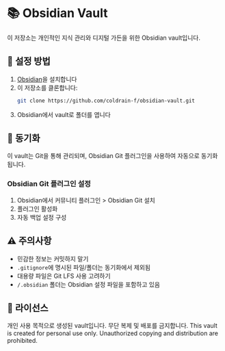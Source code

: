 # 📚 Obsidian Vault

이 저장소는 개인적인 지식 관리와 디지털 가든을 위한 Obsidian vault입니다. 

## 🔧 설정 방법

1. [Obsidian](https://obsidian.md/)을 설치합니다
2. 이 저장소를 클론합니다:
   ```bash
   git clone https://github.com/coldrain-f/obsidian-vault.git
   ```
3. Obsidian에서 vault로 폴더를 엽니다

## 🔄 동기화

이 vault는 Git을 통해 관리되며, Obsidian Git 플러그인을 사용하여 자동으로 동기화됩니다.

### Obsidian Git 플러그인 설정
1. Obsidian에서 커뮤니티 플러그인 > Obsidian Git 설치
2. 플러그인 활성화
3. 자동 백업 설정 구성

## ⚠️ 주의사항

- 민감한 정보는 커밋하지 말기
- `.gitignore`에 명시된 파일/폴더는 동기화에서 제외됨
- 대용량 파일은 Git LFS 사용 고려하기
- `/.obsidian` 폴더는 Obsidian 설정 파일을 포함하고 있음

## 📝 라이선스

개인 사용 목적으로 생성된 vault입니다. 무단 복제 및 배포를 금지합니다.
This vault is created for personal use only. Unauthorized copying and distribution are prohibited.